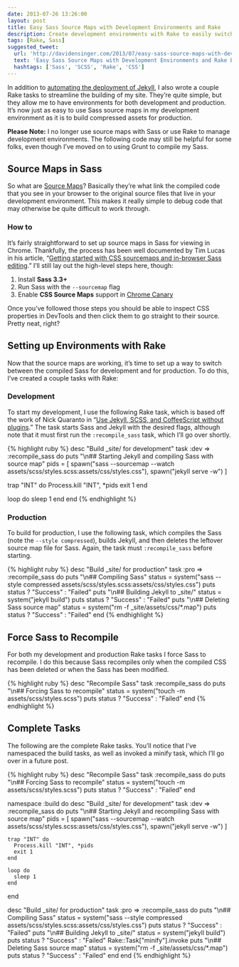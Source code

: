 ```yaml
---
date: 2013-07-26 13:26:00
layout: post
title: Easy Sass Source Maps with Development Environments and Rake
description: Create development environments with Rake to easily switch between development and production builds of Sass.
tags: [Rake, Sass]
suggested_tweet:
  url: 'http://davidensinger.com/2013/07/easy-sass-source-maps-with-development-environments-and-rake/'
  text: 'Easy Sass Source Maps with Development Environments and Rake by @DavidEnsinger'
  hashtags: ['Sass', 'SCSS', 'Rake', 'CSS']
---
```


In addition to [automating the deployment of Jekyll](http://davidensinger.com/2013/07/automating-jekyll-deployment-to-github-pages-with-rake/), I also wrote a couple Rake tasks to streamline the building of my site. They’re quite simple, but they allow me to have environments for both development and production. It’s now just as easy to use Sass source maps in my development environment as it is to build compressed assets for production.

<div class="yellow-box">
  <p><strong>Please Note:</strong> I no longer use source maps with Sass or use Rake to manage development environments. The following code may still be helpful for some folks, even though I’ve moved on to using Grunt to compile my Sass.</p>
</div>

## Source Maps in Sass
So what are [Source Maps](http://net.tutsplus.com/tutorials/tools-and-tips/source-maps-101/)? Basically they’re what link the compiled code that you see in your browser to the original source files that live in your development environment. This makes it really simple to debug code that may otherwise be quite difficult to work through.

### How to
It’s fairly straightforward to set up source maps in Sass for viewing in Chrome. Thankfully, the process has been well documented by Tim Lucas in his article, “[Getting started with CSS sourcemaps and in-browser Sass editing](https://medium.com/what-i-learned-building/b4daab987fb0).” I’ll still lay out the high-level steps here, though:

1. Install **Sass 3.3+**
2. Run Sass with the `--sourcemap` flag
3. Enable **CSS Source Maps** support in [Chrome Canary](https://www.google.com/intl/en/chrome/browser/canary.html)

Once you’ve followed those steps you should be able to inspect CSS properties in DevTools and then click them to go straight to their source. Pretty neat, right?

## Setting up Environments with Rake
Now that the source maps are working, it’s time to set up a way to switch between the compiled Sass for development and for production. To do this, I’ve created a couple tasks with Rake:

### Development
To start my development, I use the following Rake task, which is based off the work of Nick Quaranto in “[Use Jekyll, SCSS, and CoffeeScript without plugins](http://quaran.to/blog/2013/01/09/use-jekyll-scss-coffeescript-without-plugins/).” The task starts Sass and Jekyll with the desired flags, although note that it must first run the `:recompile_sass` task, which I’ll go over shortly.

{% highlight ruby %}
desc "Build _site/ for development"
task :dev => :recompile_sass do
  puts "\n##  Starting Jekyll and compiling Sass with source map"
  pids = [
    spawn("sass --sourcemap --watch assets/scss/styles.scss:assets/css/styles.css"),
    spawn("jekyll serve -w")
  ]

  trap "INT" do
    Process.kill "INT", *pids
    exit 1
  end

  loop do
    sleep 1
  end
end
{% endhighlight %}

### Production
To build for production, I use the following task, which compiles the Sass (note the `--style compressed`), builds Jekyll, and then deletes the leftover source map file for Sass. Again, the task must `:recompile_sass` before starting.

{% highlight ruby %}
desc "Build _site/ for production"
task :pro => :recompile_sass do
  puts "\n## Compiling Sass"
  status = system("sass --style compressed assets/scss/styles.scss:assets/css/styles.css")
  puts status ? "Success" : "Failed"
  puts "\n## Building Jekyll to _site/"
  status = system("jekyll build")
  puts status ? "Success" : "Failed"
  puts "\n## Deleting Sass source map"
  status = system("rm -f _site/assets/css/*.map")
  puts status ? "Success" : "Failed"
end
{% endhighlight %}

## Force Sass to Recompile
For both my development and production Rake tasks I force Sass to recompile. I do this because Sass recompiles only when the compiled CSS has been deleted or when the Sass has been modified.

{% highlight ruby %}
desc "Recompile Sass"
task :recompile_sass do
  puts "\n## Forcing Sass to recompile"
  status = system("touch -m assets/scss/styles.scss")
  puts status ? "Success" : "Failed"
end
{% endhighlight %}

## Complete Tasks
The following are the complete Rake tasks. You’ll notice that I’ve namespaced the build tasks, as well as invoked a minify task, which I’ll go over in a future post.

{% highlight ruby %}
desc "Recompile Sass"
task :recompile_sass do
  puts "\n## Forcing Sass to recompile"
  status = system("touch -m assets/scss/styles.scss")
  puts status ? "Success" : "Failed"
end

namespace :build do
  desc "Build _site/ for development"
  task :dev => :recompile_sass do
    puts "\n##  Starting Jekyll and recompiling Sass with source map"
    pids = [
      spawn("sass --sourcemap --watch assets/scss/styles.scss:assets/css/styles.css"),
      spawn("jekyll serve -w")
    ]

    trap "INT" do
      Process.kill "INT", *pids
      exit 1
    end

    loop do
      sleep 1
    end
  end

  desc "Build _site/ for production"
  task :pro => :recompile_sass do
    puts "\n## Compiling Sass"
    status = system("sass --style compressed assets/scss/styles.scss:assets/css/styles.css")
    puts status ? "Success" : "Failed"
    puts "\n## Building Jekyll to _site/"
    status = system("jekyll build")
    puts status ? "Success" : "Failed"
    Rake::Task["minify"].invoke
    puts "\n## Deleting Sass source map"
    status = system("rm -f _site/assets/css/*.map")
    puts status ? "Success" : "Failed"
  end
end
{% endhighlight %}

